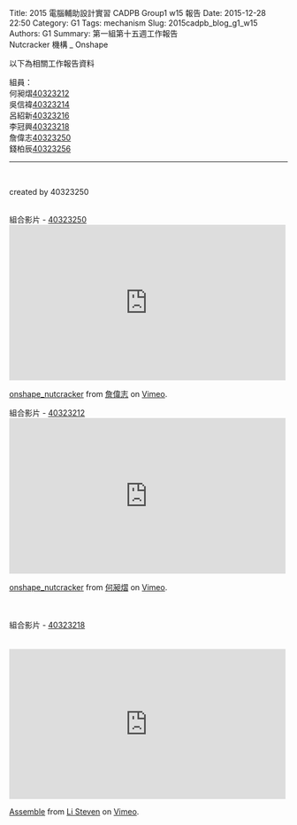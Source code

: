 Title: 2015 電腦輔助設計實習 CADPB Group1 w15 報告
Date: 2015-12-28 22:50
Category: G1
Tags: mechanism
Slug: 2015cadpb_blog_g1_w15
Authors: G1
Summary: 第一組第十五週工作報告<br />Nutcracker 機構 _ Onshape

以下為相關工作報告資料

組員：
<br>
何昶熠<a href='user/40323212/'>40323212</a>
<br>
吳信褘<a href='user/40323214/'>40323214</a>
<br>
呂紹新<a href='user/40323216/'>40323216</a>
<br>
李冠興<a href='user/40323218/'>40323218</a>
<br>
詹偉志<a href='user/40323250/'>40323250</a>
<br>
錢柏辰<a href='user/40323256/'>40323256</a>
<br>
<hr>
<br>
<p>created by 40323250</p>
<script src="https://embed.github.com/view/3d/2015fallhw/2015fallcadpb/gh-pages/user/40323250/part/nutcracker.stl"width="300"height="300"></script>
<br>
組合影片 - <a href='user/40323250/'>40323250</a>
<br>
<iframe src="https://player.vimeo.com/video/150171592" width="500" height="281" frameborder="0" webkitallowfullscreen mozallowfullscreen allowfullscreen></iframe>
<p><a href="https://vimeo.com/150171592">onshape_nutcracker</a> from <a href="https://vimeo.com/user44918931">詹偉志</a> on <a href="https://vimeo.com">Vimeo</a>.</p>
組合影片 - <a href='user/40323212/'>40323212</a>
<br>
<iframe src="https://player.vimeo.com/video/150401077" width="500" height="281" frameborder="0" webkitallowfullscreen mozallowfullscreen allowfullscreen></iframe> <p><a href="https://vimeo.com/150401077">onshape_nutcracker</a> from <a href="https://vimeo.com/user33034021">何昶熠</a> on <a href="https://vimeo.com">Vimeo</a>.</p>
<br>
<br>
組合影片 - <a href='user/40323218/'>40323218</a>
<br>
<script src="https://embed.github.com/view/3d/2015fallhw/2015fallcadpb/gh-pages/user/40323218/Assemble.stl"width="300"height="300"></script>
<br>
<br>
<iframe src="https://player.vimeo.com/video/150885854" width="500" height="271" frameborder="0" webkitallowfullscreen mozallowfullscreen allowfullscreen></iframe> <p><a href="https://vimeo.com/150885854">Assemble</a> from <a href="https://vimeo.com/user44943624">Li Steven</a> on <a href="https://vimeo.com">Vimeo</a>.</p>